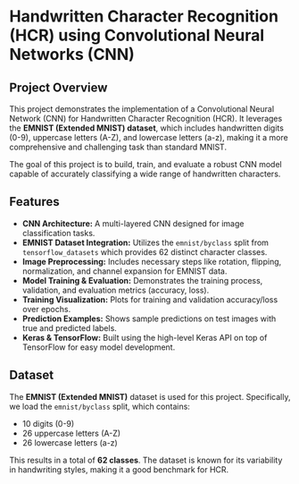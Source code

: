 # Handwritten Character Recognition (HCR) using Convolutional Neural Networks (CNN)

## Project Overview

This project demonstrates the implementation of a Convolutional Neural Network (CNN) for Handwritten Character Recognition (HCR). It leverages the **EMNIST (Extended MNIST) dataset**, which includes handwritten digits (0-9), uppercase letters (A-Z), and lowercase letters (a-z), making it a more comprehensive and challenging task than standard MNIST.

The goal of this project is to build, train, and evaluate a robust CNN model capable of accurately classifying a wide range of handwritten characters.

## Features

* **CNN Architecture:** A multi-layered CNN designed for image classification tasks.
* **EMNIST Dataset Integration:** Utilizes the `emnist/byclass` split from `tensorflow_datasets` which provides 62 distinct character classes.
* **Image Preprocessing:** Includes necessary steps like rotation, flipping, normalization, and channel expansion for EMNIST data.
* **Model Training & Evaluation:** Demonstrates the training process, validation, and evaluation metrics (accuracy, loss).
* **Training Visualization:** Plots for training and validation accuracy/loss over epochs.
* **Prediction Examples:** Shows sample predictions on test images with true and predicted labels.
* **Keras & TensorFlow:** Built using the high-level Keras API on top of TensorFlow for easy model development.

## Dataset

The **EMNIST (Extended MNIST)** dataset is used for this project. Specifically, we load the `emnist/byclass` split, which contains:
* 10 digits (0-9)
* 26 uppercase letters (A-Z)
* 26 lowercase letters (a-z)

This results in a total of **62 classes**. The dataset is known for its variability in handwriting styles, making it a good benchmark for HCR.

